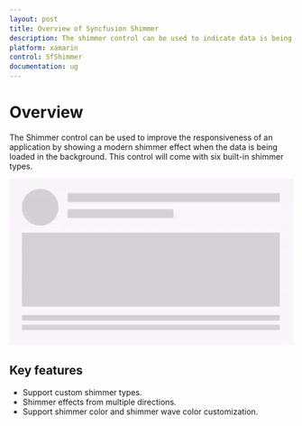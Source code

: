 ```yaml
---
layout: post
title: Overview of Syncfusion Shimmer
description: The shimmer control can be used to indicate data is being loaded in the background.
platform: xamarin
control: SfShimmer
documentation: ug
---
```


# Overview

The Shimmer control can be used to improve the responsiveness of an application by showing a modern shimmer effect when the data is being loaded in the background. This control will come with six built-in shimmer types.

![The shimmer control for Xamarin.Forms](Overview_images/Shimmer_Syncfusion.gif)

## Key features

* Support custom shimmer types.
* Shimmer effects from multiple directions.
* Support shimmer color and shimmer wave color customization.


